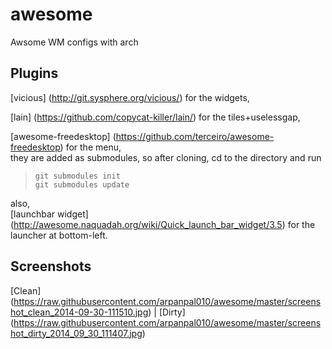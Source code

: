 awesome
=======

Awsome WM configs with arch

Plugins
-------

[vicious] (http://git.sysphere.org/vicious/) for the widgets,  

[lain] (https://github.com/copycat-killer/lain/) for the tiles+uselessgap,  

[awesome-freedesktop] (https://github.com/terceiro/awesome-freedesktop) for the menu,  
they are added as submodules, so after cloning, cd to the directory and run  
>`git submodules init`  
>`git submodules update`  

also,  
[launchbar widget] (http://awesome.naquadah.org/wiki/Quick_launch_bar_widget/3.5) for the launcher at bottom-left.

Screenshots
--------

[Clean] (https://raw.githubusercontent.com/arpanpal010/awesome/master/screenshot_clean_2014-09-30-111510.jpg) | 
[Dirty] (https://raw.githubusercontent.com/arpanpal010/awesome/master/screenshot_dirty_2014_09_30_111407.jpg)